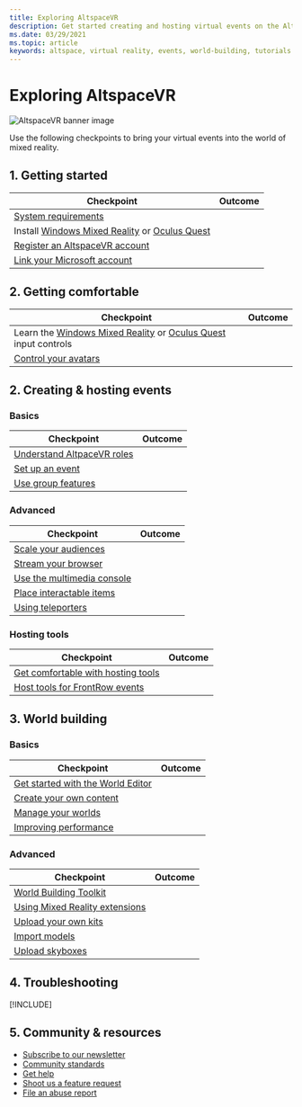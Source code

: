 ```yaml
---
title: Exploring AltspaceVR
description: Get started creating and hosting virtual events on the AltspaceVR platform.
ms.date: 03/29/2021
ms.topic: article
keywords: altspace, virtual reality, events, world-building, tutorials
---
```


# Exploring AltspaceVR

![AltspaceVR banner image](images/altspace-vr-banner.png)

Use the following checkpoints to bring your virtual events into the world of mixed reality. 

## 1. Getting started

|  Checkpoint  |  Outcome  |
| --- | --- |
| [System requirements](getting-started/system-requirements.md) |  |
| Install [Windows Mixed Reality](getting-started/wmr-installation.md) or [Oculus Quest](getting-started/oculus-installation.md)|  |
| [Register an AltspaceVR account](getting-started/registration.md) |  |
| [Link your Microsoft account](getting-started/linking-microsoft-account.md) |  |


## 2. Getting comfortable

|  Checkpoint  |  Outcome  |
| --- | --- |
| Learn the [Windows Mixed Reality](getting-started/wmr-controls.md) or [Oculus Quest](getting-started/oculus-controls.md) input controls |  |
| [Control your avatars](getting-started/avatar-controls.md) |  |

## 2. Creating & hosting events

### Basics 

|  Checkpoint  |  Outcome  |
| --- | --- |
| [Understand AltpaceVR roles](getting-started/roles.md) |  |
| [Set up an event](tutorials/creating-an-event.md) |  |
| [Use group features](tutorials/group-features.md) |  |

### Advanced

|  Checkpoint  |  Outcome  |
| --- | --- |
| [Scale your audiences](faqs/scaling-audiences.md) |  |
| [Stream your browser](tutorials/web-projector-streaming.md) |  |
| [Use the multimedia console](tutorials/multimedia-console.md) |  |
| [Place interactable items](tutorials/interactable-spawner.md) |  |
| [Using teleporters](tutorials/teleporting.md) |  |

### Hosting tools

|  Checkpoint  |  Outcome  |
| --- | --- |
| [Get comfortable with hosting tools](tutorials/host-tools-overview.md) |  |
| [Host tools for FrontRow events](tutorials/host-tools-for-events.md) |  |

## 3. World building


### Basics 

|  Checkpoint  |  Outcome  |
| --- | --- |
| [Get started with the World Editor](world-building/world-editor-getting-started.md) |  |
| [Create your own content](community/creating-content.md) |  |
| [Manage your worlds](world-building/managing-worlds.md) |  |
| [Improving performance](world-building/improving-performance.md) |  |

### Advanced

|  Checkpoint  |  Outcome  |
| --- | --- |
| [World Building Toolkit](world-building/world-building-toolkit-getting-started.md) |  |
| [Using Mixed Reality extensions](world-building/using-mixed-reality-extensions.md) |  |
| [Upload your own kits](world-building/uploading-custom-kits.md) |  |
| [Import models](world-building/importing-models.md) |  |
| [Upload skyboxes](world-building/uploading-custom-skyboxes.md) |  |

## 4. Troubleshooting

[!INCLUDE[](includes/troubleshooting.md)]

## 5. Community & resources

* [Subscribe to our newsletter](community/newsletter-subscriptions.md)
* [Community standards](community/community-standards.md)
* [Get help](community/open-support-ticket.md)
* [Shoot us a feature request](community/feature-requests.md)
* [File an abuse report](community/filing-abuse-reports.md)